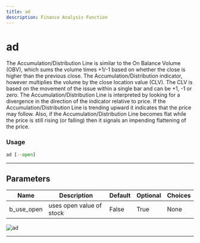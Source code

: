 ```yaml
---
title: ad
description: Finance Analysis Function
---
```


# ad

The Accumulation/Distribution Line is similar to the On Balance Volume (OBV), which sums the volume times +1/-1 based on whether the close is higher than the previous close. The Accumulation/Distribution indicator, however multiplies the volume by the close location value (CLV). The CLV is based on the movement of the issue within a single bar and can be +1, -1 or zero. The Accumulation/Distribution Line is interpreted by looking for a divergence in the direction of the indicator relative to price. If the Accumulation/Distribution Line is trending upward it indicates that the price may follow. Also, if the Accumulation/Distribution Line becomes flat while the price is still rising (or falling) then it signals an impending flattening of the price.

### Usage

```python
ad [--open]
```

---

## Parameters

| Name | Description | Default | Optional | Choices |
| ---- | ----------- | ------- | -------- | ------- |
| b_use_open | uses open value of stock | False | True | None |

![ad](https://user-images.githubusercontent.com/46355364/154309283-9512c6c0-dda3-4348-9350-105238676479.png)

---
